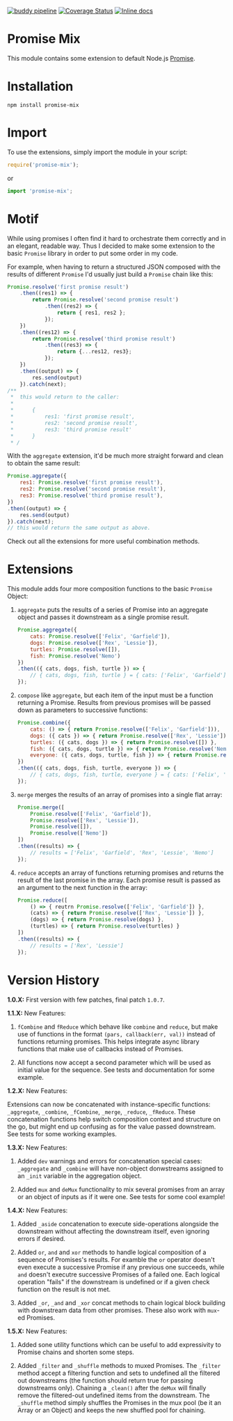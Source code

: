 [![buddy pipeline](https://app.buddy.works/onheiron/promise-mix/pipelines/pipeline/130737/badge.svg?token=283a6a2985e2caa8d6cca85b846f96c4497ad84276bf38c02835ceb8085c2562 "buddy pipeline")](https://app.buddy.works/onheiron/promise-mix/pipelines/pipeline/130737) [![Coverage Status](https://coveralls.io/repos/github/Onheiron/promise-mix/badge.svg?branch=master)](https://coveralls.io/github/Onheiron/promise-mix?branch=master) [![Inline docs](http://inch-ci.org/github/Onheiron/promise-mix.svg?branch=master)](http://inch-ci.org/github/Onheiron/promise-mix)

# Promise Mix

This module contains some extension to default Node.js [Promise](https://www.promisejs.org/).

# Installation

`npm install promise-mix`

# Import

To use the extensions, simply import the module in your script:

```javascript
require('promise-mix');
```
or
```javascript
import 'promise-mix';
```

# Motif

While using promises I often find it hard to orchestrate them correctly and in an elegant, readable way.
Thus I decided to make some extension to the basic `Promise` library in order to put some order in my code.

For example, when having to return a structured JSON composed with the results of different `Promise` I'd usually just build a `Promise` chain like this:

```javascript
Promise.resolve('first promise result')
    .then((res1) => {
        return Promise.resolve('second promise result')
            .then((res2) => {
                return { res1, res2 };
            });
    })
    .then((res12) => {
        return Promise.resolve('third promise result')
            .then((res3) => {
                return {...res12, res3};
            });
    })
    .then((output) => {
        res.send(output)
    }).catch(next);
/**
 *  this would return to the caller:
 * 
 *      { 
 *          res1: 'first promise result', 
 *          res2: 'second promise result', 
 *          res3: 'third promise result' 
 *      }
 * /
```

With the `aggregate` extension, it'd be much more straight forward and clean to obtain the same result:

```javascript
Promise.aggregate({
    res1: Promise.resolve('first promise result'),
    res2: Promise.resolve('second promise result'),
    res3: Promise.resolve('third promise result'),
})
.then((output) => {
    res.send(output)
}).catch(next);
// this would return the same output as above.
```

Check out all the extensions for more useful combination methods.

# Extensions

This module adds four more composition functions to the basic `Promise` Object:

1. `aggregate` puts the results of a series of Promise into an aggregate object and passes it downstream as a single promise result.

    ```javascript
    Promise.aggregate({
        cats: Promise.resolve(['Felix', 'Garfield']),
        dogs: Promise.resolve(['Rex', 'Lessie']),
        turtles: Promise.resolve([]),
        fish: Promise.resolve('Nemo')
    })
    .then(({ cats, dogs, fish, turtle }) => {
        // { cats, dogs, fish, turtle } = { cats: ['Felix', 'Garfield'], dogs: ['Rex', 'Lessie'], fish: 'Nemo', turtle: [] }
    });
    ```

2. `compose` like `aggregate`, but each item of the input must be a function returning a Promise. Results from previous promises will be passed down as parameters to successive functions:

    ```javascript
    Promise.combine({
        cats: () => { return Promise.resolve(['Felix', 'Garfield'])),
        dogs: ({ cats }) => { return Promise.resolve(['Rex', 'Lessie']) },
        turtles: ({ cats, dogs }) => { return Promise.resolve([]) },
        fish: ({ cats, dogs, turtle }) => { return Promise.resolve('Nemo') },
        everyone: ({ cats, dogs, turtle, fish }) => { return Promise.resolve({ cats, dogs, turtle, fish }) }
    })
    .then(({ cats, dogs, fish, turtle, everyone }) => {
        // { cats, dogs, fish, turtle, everyone } = { cats: ['Felix', 'Garfield'], dogs: ['Rex', 'Lessie'], fish: 'Nemo', turtle: [], everyone: { cats: ['Felix', 'Garfield'], dogs: ['Rex', 'Lessie'], fish: 'Nemo', turtle: [] } }
    });
    ```

3. `merge` merges the results of an array of promises into a single flat array:

    ```javascript
    Promise.merge([
        Promise.resolve(['Felix', 'Garfield']),
        Promise.resolve(['Rex', 'Lessie']),
        Promise.resolve([]),
        Promise.resolve(['Nemo'])
    ])
    .then((results) => {
        // results = ['Felix', 'Garfield', 'Rex', 'Lessie', 'Nemo']
    });
    ```

4. `reduce` accepts an array of functions returning promises and returns the result of the last promise in the array. Each promise result is passed as an argument to the next function in the array:

    ```javascript
    Promise.reduce([
        () => { reutrn Promise.resolve(['Felix', 'Garfield']) },
        (cats) => { return Promise.resolve(['Rex', 'Lessie']) },
        (dogs) => { return Promise.resolve(dogs) },
        (turtles) => { return Promise.resolve(turtles) }
    ])
    .then((results) => {
        // results = ['Rex', 'Lessie']
    });
    ```

# Version History

**1.0.X:** First version with few patches, final patch `1.0.7`.

**1.1.X:** New Features:

1. `fCombine` and `fReduce` which behave like `combine` and `reduce`, but make use of functions in the format `(pars, callback(err, val))` instead of functions returning promises. This helps integrate async library functions that make use of callbacks instead of Promises.

2. All functions now accept a second parameter which will be used as initial value for the sequence. See tests and documentation for some example.

**1.2.X:** New Features:

Extensions can now be concatenated with instance-specific functions: `_aggregate`, `_combine`, `_fCombine`, `_merge`, `_reduce`, `_fReduce`. These concatenation functions help switch composition context and structure on the go, but might end up confusing as for the value passed downstream. See tests for some working examples.

**1.3.X:** New Features:

1. Added `dev` warnings and errors for concatenation special cases: `_aggregate` and `_combine` will have non-object donwstreams assigned to an `_init` variable in the aggregation object.

2. Added `mux` and `deMux` functionality to mix several promises from an array or an object of inputs as if it were one. See tests for some cool example!

**1.4.X:** New Features:

1. Added `_aside` concatenation to execute side-operations alongside the downstream without affecting the downstream itself, even ignoring errors if desired.

2. Added `or`, `and` and `xor` methods to handle logical composition of a sequence of Promises's results. For examble the `or` operator doesn't even execute a successive Promise if any previous one succeeds, while `and` doesn't executre successive Promises of a failed one. Each logical operation "fails" if the downstream is undefined or if a given check function on the result is not met.

3. Added `_or`, `_and` and `_xor` concat methods to chain logical block building with downstream data from other promises. These also work with `mux`-ed Promises.

**1.5.X:** New Features:

1. Added sone utility functions which can be useful to add expressivity to Promise chains and shorten some steps.

2. Added `_filter` and `_shuffle` methods to muxed Promises. The `_filter` method accept a filtering function and sets to undefined all the filtered out downstreams (the function should return true for passing downstreams only). Chaining a `_clean()` after the `deMux` will finally remove the filtered-out undefined items from the downstream. The `_shuffle` method simply shuffles the Promises in the mux pool (be it an Array
or an Object) and keeps the new shuffled pool for chaining.